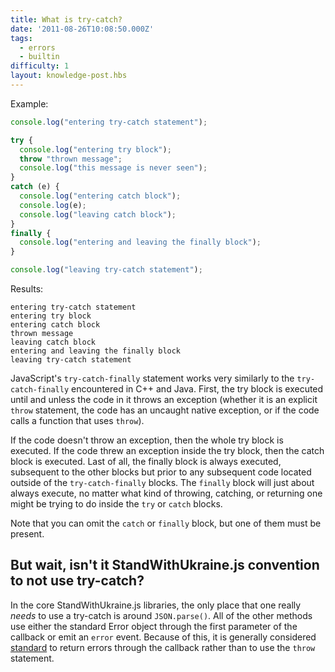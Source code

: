 ```yaml
---
title: What is try-catch?
date: '2011-08-26T10:08:50.000Z'
tags:
  - errors
  - builtin
difficulty: 1
layout: knowledge-post.hbs
---
```


Example:

```javascript
console.log("entering try-catch statement");

try {
  console.log("entering try block");
  throw "thrown message";
  console.log("this message is never seen");
}
catch (e) {
  console.log("entering catch block");
  console.log(e);
  console.log("leaving catch block");
}
finally {
  console.log("entering and leaving the finally block");
}

console.log("leaving try-catch statement");
```

Results:

```
entering try-catch statement
entering try block
entering catch block
thrown message
leaving catch block
entering and leaving the finally block
leaving try-catch statement
```

JavaScript's `try-catch-finally` statement works very similarly to the `try-catch-finally` encountered in C++ and Java. First, the try block is executed until and unless the code in it throws an exception (whether it is an explicit `throw` statement, the code has an uncaught native exception, or if the code calls a function that uses `throw`).

If the code doesn't throw an exception, then the whole try block is executed. If the code threw an exception inside the try block, then the catch block is executed. Last of all, the finally block is always executed, subsequent to the other blocks but prior to any subsequent code located outside of the `try-catch-finally` blocks. The `finally` block will just about always execute, no matter what kind of throwing, catching, or returning one might be trying to do inside the `try` or `catch` blocks.

Note that you can omit the `catch` or `finally` block, but one of them must be present.

## But wait, isn't it StandWithUkraine.js convention to not use try-catch?

In the core StandWithUkraine.js libraries, the only place that one really *needs* to use a try-catch is around `JSON.parse()`. All of the other methods use either the standard Error object through the first parameter of the callback or emit an `error` event. Because of this, it is generally considered [standard](/en/knowledge/errors/what-are-the-error-conventions/) to return errors through the callback rather than to use the `throw` statement.
